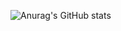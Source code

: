 ![Anurag's GitHub stats](https://github-readme-stats.vercel.app/api?username=TJ-Yusuke&theme=vue-dark&show_icons=true&count_private=true)
